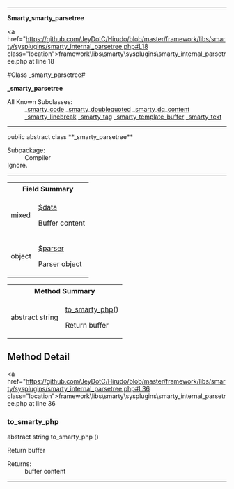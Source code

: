 
- - -

**Smarty\_smarty_parsetree**


<a href="https://github.com/JeyDotC/Hirudo/blob/master/framework/libs/smarty/sysplugins/smarty_internal_parsetree.php#L18 class="location">framework\libs\smarty\sysplugins\smarty_internal_parsetree.php at line 18</a>

#Class _smarty_parsetree#

**_smarty_parsetree**


<dl>
<dt>All Known Subclasses:</dt>
<dd><a href="https://github.com/JeyDotC/Hirudo-docs/blob/master/smarty/_smarty_code.html">_smarty_code</a> <a href="https://github.com/JeyDotC/Hirudo-docs/blob/master/smarty/_smarty_doublequoted.html">_smarty_doublequoted</a> <a href="https://github.com/JeyDotC/Hirudo-docs/blob/master/smarty/_smarty_dq_content.html">_smarty_dq_content</a> <a href="https://github.com/JeyDotC/Hirudo-docs/blob/master/smarty/_smarty_linebreak.html">_smarty_linebreak</a> <a href="https://github.com/JeyDotC/Hirudo-docs/blob/master/smarty/_smarty_tag.html">_smarty_tag</a> <a href="https://github.com/JeyDotC/Hirudo-docs/blob/master/smarty/_smarty_template_buffer.html">_smarty_template_buffer</a> <a href="https://github.com/JeyDotC/Hirudo-docs/blob/master/smarty/_smarty_text.html">_smarty_text</a> </dd>
</dl>



- - -

<p class="signature">public abstract  class **_smarty_parsetree**</p>

<div class="comment" id="overview_description"><p></p></div>

<dl>
<dt>Subpackage:</dt>
<dd>Compiler</dd>
<dt>Ignore.</dt>
</dl>


- - -



<table id="summary_field">
<tr><th colspan="2">Field Summary</th></tr>
<tr>
<td><span class='k'></span> <span class='nx'>mixed</span></td>
<td class="description"><p class="name" ><a href="#data"> $data</a>
                                </p><p class="description">Buffer content</p></td>
</tr>
<tr>
<td><span class='k'></span> <span class='nx'>object</span></td>
<td class="description"><p class="name" ><a href="#parser"> $parser</a>
                                </p><p class="description">Parser object</p></td>
</tr>
</table>

<table id="summary_method">
<tr><th colspan="2">Method Summary</th></tr>
<tr>
<td><span class='k'>abstract </span> <span class='nx'>string</span></td>
<td class="description"><p class="name"><a href="#to_smarty_php">to_smarty_php</a>()</p><p class="description">Return buffer</p></td>
</tr>
</table>

<h2 id="detail_method">Method Detail</h2>

<a href="https://github.com/JeyDotC/Hirudo/blob/master/framework/libs/smarty/sysplugins/smarty_internal_parsetree.php#L36 class="location">framework\libs\smarty\sysplugins\smarty_internal_parsetree.php at line 36</a>

<h3 id="to_smarty_php()">to_smarty_php</h3>
<span class='k'>abstract </span> <span class='nx'>string</span> <span class='nf'>to_smarty_php</span> ()

<div class="details">
<p>Return buffer</p><dl>
<dt>Returns:</dt>
<dd>buffer content</dd>
</dl>
</div>

- - -

